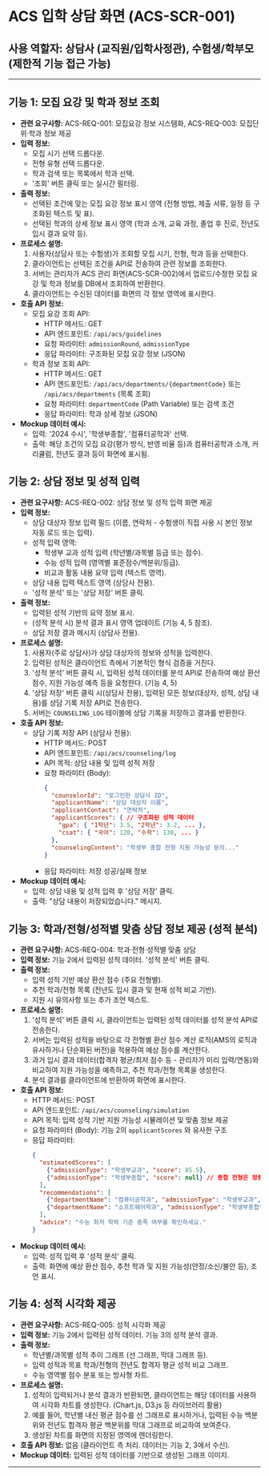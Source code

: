 # ACS 입학 상담 화면 (ACS-SCR-001)

## 사용 역할자: 상담사 (교직원/입학사정관), 수험생/학부모 (제한적 기능 접근 가능)

---

## 기능 1: 모집 요강 및 학과 정보 조회

-   **관련 요구사항:** ACS-REQ-001: 모집요강 정보 시스템화, ACS-REQ-003: 모집단위·학과 정보 제공
-   **입력 정보:**
    -   모집 시기 선택 드롭다운.
    -   전형 유형 선택 드롭다운.
    -   학과 검색 또는 목록에서 학과 선택.
    -   '조회' 버튼 클릭 또는 실시간 필터링.
-   **출력 정보:**
    -   선택된 조건에 맞는 모집 요강 정보 표시 영역 (전형 방법, 제출 서류, 일정 등 구조화된 텍스트 및 표).
    -   선택된 학과의 상세 정보 표시 영역 (학과 소개, 교육 과정, 졸업 후 진로, 전년도 입시 결과 요약 등).
-   **프로세스 설명:**
    1.  사용자(상담사 또는 수험생)가 조회할 모집 시기, 전형, 학과 등을 선택한다.
    2.  클라이언트는 선택된 조건을 API로 전송하여 관련 정보를 조회한다.
    3.  서버는 관리자가 ACS 관리 화면(ACS-SCR-002)에서 업로드/수정한 모집 요강 및 학과 정보를 DB에서 조회하여 반환한다.
    4.  클라이언트는 수신된 데이터를 화면의 각 정보 영역에 표시한다.
-   **호출 API 정보:**
    -   모집 요강 조회 API:
        -   HTTP 메서드: GET
        -   API 엔드포인트: `/api/acs/guidelines`
        -   요청 파라미터: `admissionRound`, `admissionType`
        -   응답 파라미터: 구조화된 모집 요강 정보 (JSON)
    -   학과 정보 조회 API:
        -   HTTP 메서드: GET
        -   API 엔드포인트: `/api/acs/departments/{departmentCode}` 또는 `/api/acs/departments` (목록 조회)
        -   요청 파라미터: `departmentCode` (Path Variable) 또는 검색 조건
        -   응답 파라미터: 학과 상세 정보 (JSON)
-   **Mockup 데이터 예시:**
    -   입력: '2024 수시', '학생부종합', '컴퓨터공학과' 선택.
    -   출력: 해당 조건의 모집 요강(평가 방식, 반영 비율 등)과 컴퓨터공학과 소개, 커리큘럼, 전년도 결과 등이 화면에 표시됨.

## 기능 2: 상담 정보 및 성적 입력

-   **관련 요구사항:** ACS-REQ-002: 상담 정보 및 성적 입력 화면 제공
-   **입력 정보:**
    -   상담 대상자 정보 입력 필드 (이름, 연락처 - 수험생이 직접 사용 시 본인 정보 자동 로드 또는 입력).
    -   성적 입력 영역:
        -   학생부 교과 성적 입력 (학년별/과목별 등급 또는 점수).
        -   수능 성적 입력 (영역별 표준점수/백분위/등급).
        -   비교과 활동 내용 요약 입력 (텍스트 영역).
    -   상담 내용 입력 텍스트 영역 (상담사 전용).
    -   '성적 분석' 또는 '상담 저장' 버튼 클릭.
-   **출력 정보:**
    -   입력된 성적 기반의 요약 정보 표시.
    -   (성적 분석 시) 분석 결과 표시 영역 업데이트 (기능 4, 5 참조).
    -   상담 저장 결과 메시지 (상담사 전용).
-   **프로세스 설명:**
    1.  사용자(주로 상담사)가 상담 대상자의 정보와 성적을 입력한다.
    2.  입력된 성적은 클라이언트 측에서 기본적인 형식 검증을 거친다.
    3.  '성적 분석' 버튼 클릭 시, 입력된 성적 데이터를 분석 API로 전송하여 예상 환산 점수, 지원 가능성 예측 등을 요청한다. (기능 4, 5)
    4.  '상담 저장' 버튼 클릭 시(상담사 전용), 입력된 모든 정보(대상자, 성적, 상담 내용)를 상담 기록 저장 API로 전송한다.
    5.  서버는 `COUNSELING_LOG` 테이블에 상담 기록을 저장하고 결과를 반환한다.
-   **호출 API 정보:**
    -   상담 기록 저장 API (상담사 전용):
        -   HTTP 메서드: POST
        -   API 엔드포인트: `/api/acs/counseling/log`
        -   API 목적: 상담 내용 및 입력 성적 저장
        -   요청 파라미터 (Body):
            ```json
            {
              "counselorId": "로그인한 상담사 ID",
              "applicantName": "상담 대상자 이름",
              "applicantContact": "연락처",
              "applicantScores": { // 구조화된 성적 데이터
                "gpa": { "1학년": 3.5, "2학년": 3.2, ... },
                "csat": { "국어": 120, "수학": 130, ... }
              },
              "counselingContent": "학생부 종합 전형 지원 가능성 문의..."
            }
            ```
        -   응답 파라미터: 저장 성공/실패 정보
-   **Mockup 데이터 예시:**
    -   입력: 상담 내용 및 성적 입력 후 '상담 저장' 클릭.
    -   출력: "상담 내용이 저장되었습니다." 메시지.

## 기능 3: 학과/전형/성적별 맞춤 상담 정보 제공 (성적 분석)

-   **관련 요구사항:** ACS-REQ-004: 학과·전형·성적별 맞춤 상담
-   **입력 정보:** 기능 2에서 입력된 성적 데이터. '성적 분석' 버튼 클릭.
-   **출력 정보:**
    -   입력 성적 기반 예상 환산 점수 (주요 전형별).
    -   추천 학과/전형 목록 (전년도 입시 결과 및 현재 성적 비교 기반).
    -   지원 시 유의사항 또는 추가 조언 텍스트.
-   **프로세스 설명:**
    1.  '성적 분석' 버튼 클릭 시, 클라이언트는 입력된 성적 데이터를 성적 분석 API로 전송한다.
    2.  서버는 입력된 성적을 바탕으로 각 전형별 환산 점수 계산 로직(AMS의 로직과 유사하거나 단순화된 버전)을 적용하여 예상 점수를 계산한다.
    3.  과거 입시 결과 데이터(합격자 평균/최저 점수 등 - 관리자가 미리 입력/연동)와 비교하여 지원 가능성을 예측하고, 추천 학과/전형 목록을 생성한다.
    4.  분석 결과를 클라이언트에 반환하여 화면에 표시한다.
-   **호출 API 정보:**
    -   HTTP 메서드: POST
    -   API 엔드포인트: `/api/acs/counseling/simulation`
    -   API 목적: 입력 성적 기반 지원 가능성 시뮬레이션 및 맞춤 정보 제공
    -   요청 파라미터 (Body): 기능 2의 `applicantScores` 와 유사한 구조
    -   응답 파라미터:
        ```json
        {
          "estimatedScores": [
            {"admissionType": "학생부교과", "score": 85.5},
            {"admissionType": "학생부종합", "score": null} // 종합 전형은 정량화 어려울 수 있음
          ],
          "recommendations": [
            {"departmentName": "컴퓨터공학과", "admissionType": "학생부교과", "likelihood": "안정"},
            {"departmentName": "소프트웨어학과", "admissionType": "학생부종합", "likelihood": "소신"}
          ],
          "advice": "수능 최저 학력 기준 충족 여부를 확인하세요."
        }
        ```
-   **Mockup 데이터 예시:**
    -   입력: 성적 입력 후 '성적 분석' 클릭.
    -   출력: 화면에 예상 환산 점수, 추천 학과 및 지원 가능성(안정/소신/불안 등), 조언 표시.

## 기능 4: 성적 시각화 제공

-   **관련 요구사항:** ACS-REQ-005: 성적 시각화 제공
-   **입력 정보:** 기능 2에서 입력된 성적 데이터. 기능 3의 성적 분석 결과.
-   **출력 정보:**
    -   학년별/과목별 성적 추이 그래프 (선 그래프, 막대 그래프 등).
    -   입력 성적과 목표 학과/전형의 전년도 합격자 평균 성적 비교 그래프.
    -   수능 영역별 점수 분포 또는 방사형 차트.
-   **프로세스 설명:**
    1.  성적이 입력되거나 분석 결과가 반환되면, 클라이언트는 해당 데이터를 사용하여 시각화 차트를 생성한다. (Chart.js, D3.js 등 라이브러리 활용)
    2.  예를 들어, 학년별 내신 평균 점수를 선 그래프로 표시하거나, 입력된 수능 백분위와 전년도 합격자 평균 백분위를 막대 그래프로 비교하여 보여준다.
    3.  생성된 차트를 화면의 지정된 영역에 렌더링한다.
-   **호출 API 정보:** 없음 (클라이언트 측 처리. 데이터는 기능 2, 3에서 수신).
-   **Mockup 데이터:** 입력된 성적 데이터를 기반으로 생성된 그래프 이미지.

---


